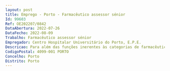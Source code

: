 ```yaml
--- 
layout: post
title: Emprego - Porto - Farmacêutico assessor sénior
Id: 99603
Ref: OE202207/0842
DataAbertura: 2022-07-26
DataFecho: 2022-08-09
Trabalho: Farmacêutico assessor sénior
Empregador: Centro Hospitalar Universitário do Porto, E.P.E.
Descricao: Para além das funções inerentes às categorias de farmacêutico assistente e farmacêutico assessor, compete ao farmacêutico assessor sénior a) Responsabilizar  se por setores ou unidades de serviço e respetivos recursos humanos b) Planear, programar e avaliar o trabalho da respetiva unidade, serviço ou departamento c) Assumir a responsabilidade pelas atividades de formação e de desenvolvimento profissional contínuo dosfarmacêuticos da sua unidade, serviço ou departamento,ou das atividades de formação da instituição, quando para tal designado d) Elaborar, promover ou apoiar a concretização de projetos de desenvolvimento técnico  científico, institucional, de qualidade e de inovação, que mobilizem e envolvam o conjunto da equipa profissional em que esteja integrado
CodigoPostal: 4099-001 PORTO
Concelho: Porto
Distrito: Porto
--- 
```

